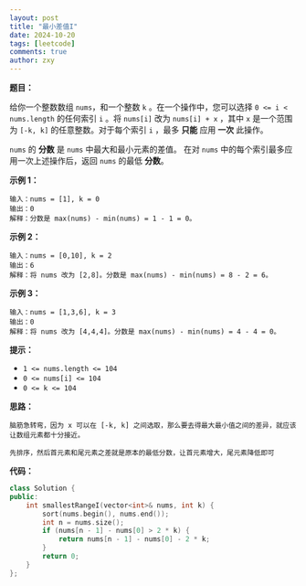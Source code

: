 ```yaml
---
layout: post
title: "最小差值I"
date: 2024-10-20
tags: [leetcode]
comments: true
author: zxy
---
```


**题目：**

给你一个整数数组 `nums`，和一个整数 `k` 。在一个操作中，您可以选择 `0 <= i < nums.length` 的任何索引 `i` 。将 `nums[i]` 改为 `nums[i] + x` ，其中 `x` 是一个范围为 `[-k, k]` 的任意整数。对于每个索引 `i` ，最多 **只能** 应用 **一次** 此操作。

`nums` 的 **分数** 是 `nums` 中最大和最小元素的差值。 在对 `nums` 中的每个索引最多应用一次上述操作后，返回 `nums` 的最低 **分数**。

 **示例 1：**

```
输入：nums = [1], k = 0
输出：0
解释：分数是 max(nums) - min(nums) = 1 - 1 = 0。
```

**示例 2：**

```
输入：nums = [0,10], k = 2
输出：6
解释：将 nums 改为 [2,8]。分数是 max(nums) - min(nums) = 8 - 2 = 6。
```

**示例 3：**

```
输入：nums = [1,3,6], k = 3
输出：0
解释：将 nums 改为 [4,4,4]。分数是 max(nums) - min(nums) = 4 - 4 = 0。
```

**提示：**

- `1 <= nums.length <= 104`
- `0 <= nums[i] <= 104`
- `0 <= k <= 104`

**思路：**

```
脑筋急转弯，因为 x 可以在 [-k, k] 之间选取，那么要去得最大最小值之间的差异，就应该让数组元素都十分接近。

先排序，然后首元素和尾元素之差就是原本的最低分数，让首元素增大，尾元素降低即可
```

**代码：**

```cpp
class Solution {
public:
    int smallestRangeI(vector<int>& nums, int k) {
        sort(nums.begin(), nums.end());
        int n = nums.size();
        if (nums[n - 1] - nums[0] > 2 * k) {
            return nums[n - 1] - nums[0] - 2 * k;
        }
        return 0;
    }
};
```



